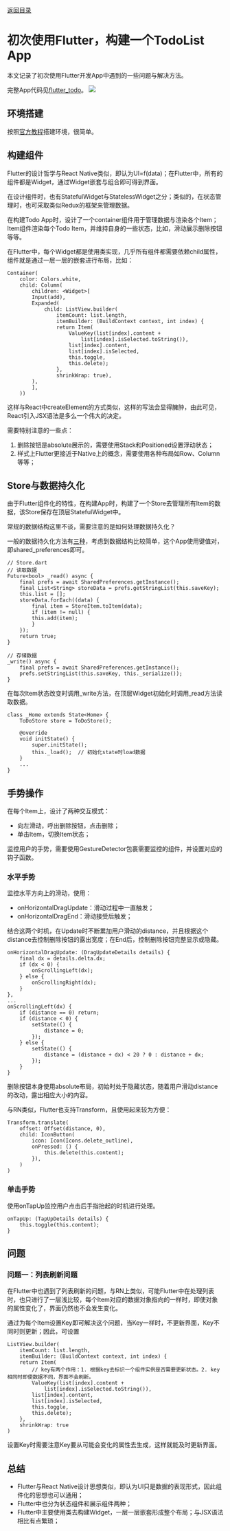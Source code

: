 
[返回目录](../../README.md)

# 初次使用Flutter，构建一个TodoList App
本文记录了初次使用Flutter开发App中遇到的一些问题与解决方法。

完整App代码见[flutter_todo](https://github.com/Lskkkk/flutter_todo)。
![](./todo-app-screenshot.png)

## 环境搭建
按照[官方教程](https://flutter.cn/docs/get-started/install)搭建环境，很简单。

## 构建组件
Flutter的设计哲学与React Native类似，即认为UI=f(data)；在Flutter中，所有的组件都是Widget，通过Widget嵌套与组合即可得到界面。

在设计组件时，也有StatefulWidget与StatelessWidget之分；类似的，在状态管理时，也可采取类似Redux的框架来管理数据。

在构建Todo App时，设计了一个container组件用于管理数据与渲染各个Item；
Item组件渲染每个Todo Item，并维持自身的一些状态，比如，滑动展示删除按钮等等。

在Flutter中，每个Widget都是使用类实现，几乎所有组件都需要依赖child属性，组件就是通过一层一层的嵌套进行布局，比如：
````
Container(
    color: Colors.white,
    child: Column(
        children: <Widget>[
        Input(add),
        Expanded(
            child: ListView.builder(
                itemCount: list.length,
                itemBuilder: (BuildContext context, int index) {
                return Item(
                    ValueKey(list[index].content +
                        list[index].isSelected.toString()),
                    list[index].content,
                    list[index].isSelected,
                    this.toggle,
                    this.delete);
                },
                shrinkWrap: true),
        ),
        ],
    ))
````

这样与React中createElement的方式类似，这样的写法会显得臃肿，由此可见，React引入JSX语法是多么一个伟大的决定。

需要特别注意的一些点：
1. 删除按钮是absolute展示的，需要使用Stack和Positioned设置浮动状态；
2. 样式上Flutter更接近于Native上的概念，需要使用各种布局如Row、Column等等；

## Store与数据持久化
由于Flutter组件化的特性，在构建App时，构建了一个Store去管理所有Item的数据，该Store保存在顶层StatefulWidget中。

常规的数据结构这里不谈，需要注意的是如何处理数据持久化？

一般的数据持久化方法有[三种](https://flutter.cn/docs/cookbook#persistence)，考虑到数据结构比较简单，这个App使用键值对，即shared_preferences即可。

````
// Store.dart
// 读取数据
Future<bool> _read() async {
    final prefs = await SharedPreferences.getInstance();
    final List<String> storeData = prefs.getStringList(this.saveKey);
    this.list = [];
    storeData.forEach((data) {
        final item = StoreItem.toItem(data);
        if (item != null) {
        this.add(item);
        }
    });
    return true;
}

// 存储数据
_write() async {
    final prefs = await SharedPreferences.getInstance();
    prefs.setStringList(this.saveKey, this._serialize());
}
````

在每次Item状态改变时调用_write方法，在顶层Widget初始化时调用_read方法读取数据。
````
class _Home extends State<Home> {
    ToDoStore store = ToDoStore();

    @override
    void initState() {
        super.initState();
        this._load();  // 初始化state时load数据
    }
    ...
}
````

## 手势操作
在每个Item上，设计了两种交互模式：
- 向左滑动，呼出删除按钮，点击删除；
- 单击Item，切换Item状态；
  
监控用户的手势，需要使用GestureDetector包裹需要监控的组件，并设置对应的钩子函数。

### 水平手势
监控水平方向上的滑动，使用：
- onHorizontalDragUpdate：滑动过程中一直触发；
- onHorizontalDragEnd：滑动接受后触发；

结合这两个时机，在Update时不断累加用户滑动的distance，并且根据这个distance去控制删除按钮的露出宽度；在End后，控制删除按钮完整显示或隐藏。
````
onHorizontalDragUpdate: (DragUpdateDetails details) {
    final dx = details.delta.dx;
    if (dx < 0) {
        onScrollingLeft(dx);
    } else {
        onScrollingRight(dx);
    }
},
...
onScrollingLeft(dx) {
    if (distance == 0) return;
    if (distance < 0) {
        setState(() {
            distance = 0;
        });
    } else {
        setState(() {
            distance = (distance + dx) < 20 ? 0 : distance + dx;
        });
    }
}
````
删除按钮本身使用absolute布局，初始时处于隐藏状态，随着用户滑动distance的改动，露出相应大小的内容。

与RN类似，Flutter也支持Transform，且使用起来较为方便：
````
Transform.translate(
    offset: Offset(distance, 0),
    child: IconButton(
        icon: Icon(Icons.delete_outline),
        onPressed: () {
            this.delete(this.content);
        }),
    )
)
````

### 单击手势
使用onTapUp监控用户点击后手指抬起的时机进行处理。
````
onTapUp: (TapUpDetails details) {
    this.toggle(this.content);
}
````

## 问题
### 问题一：列表刷新问题
在Flutter中也遇到了列表刷新的问题，与RN上类似，可能Flutter中在处理列表时，也只进行了一层浅比较，每个Item对应的数据对象指向的一样时，即使对象的属性变化了，界面仍然也不会发生变化。

通过为每个Item设置Key即可解决这个问题，当Key一样时，不更新界面，Key不同时则更新；因此，可设置
````
ListView.builder(
    itemCount: list.length,
    itemBuilder: (BuildContext context, int index) {
    return Item(
        // key有两个作用：1. 根据key去标识一个组件实例是否需要更新状态。2. key相同时即使数据不同，界面不会刷新。
        ValueKey(list[index].content +
            list[index].isSelected.toString()),
        list[index].content,
        list[index].isSelected,
        this.toggle,
        this.delete);
    },
    shrinkWrap: true
)
````
设置Key时需要注意Key要从可能会变化的属性去生成，这样就能及时更新界面。

## 总结
- Flutter与React Native设计思想类似，即认为UI只是数据的表现形式，因此组件化的思想也可以通用；
- Flutter中也分为状态组件和展示组件两种；
- Flutter中主要使用类去构建Widget，一层一层嵌套形成整个布局；与JSX语法相比有点繁琐；